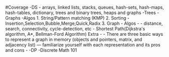 #Coverage
-DS - arrays, linked lists, stacks, queues, hash-sets, hash-maps, hash-tables, dictionary, trees and binary trees, heaps and graphs
-Trees
-Graphs
-Algos
    1. String/Pattern matching (KMP)
    2. Sorting - Insertion,Selection,Bubble,Merge,Quick,Radix
    3. Graph - 
            Algos - 
                - distance, search, connectivity, cycle-detection, etc
                - Shortest Path(Dijkstra's algorithm, A*, Bellman-Ford Algorithm) 
            Extra - 
                - There are three basic ways to represent a graph in memory (objects and pointers, matrix, and adjacency list) — familiarize yourself with each representation and its pros and cons
                -
-DP
-Discrete Math 101